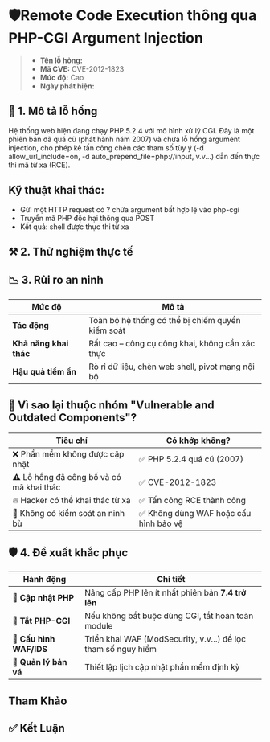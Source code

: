 # 🛡️Remote Code Execution thông qua PHP-CGI Argument Injection
> - **Tên lỗ hỏng:**
> - **Mã CVE:** CVE-2012-1823
> - **Mức độ:** Cao
> - **Ngày phát hiện:**
## 🧱 1. Mô tả lỗ hổng
Hệ thống web hiện đang chạy PHP 5.2.4 với mô hình xử lý CGI. Đây là một phiên bản đã quá cũ (phát hành năm 2007) và chứa lỗ hổng argument injection, cho phép kẻ tấn công chèn các tham số tùy ý (-d allow_url_include=on, -d auto_prepend_file=php://input, v.v...) dẫn đến thực thi mã từ xa (RCE).
## Kỹ thuật khai thác:
- Gửi một HTTP request có ? chứa argument bất hợp lệ vào php-cgi
- Truyền mã PHP độc hại thông qua POST
- Kết quả: shell được thực thi từ xa
## ⚒️ 2. Thử nghiệm thực tế
## 📉 3. Rủi ro an ninh
| Mức độ                 | Mô tả                                            |
| ---------------------- | ------------------------------------------------ |
| **Tác động**           | Toàn bộ hệ thống có thể bị chiếm quyền kiểm soát |
| **Khả năng khai thác** | Rất cao – công cụ công khai, không cần xác thực  |
| **Hậu quả tiềm ẩn**    | Rò rỉ dữ liệu, chèn web shell, pivot mạng nội bộ |
## 🧠 Vì sao lại thuộc nhóm "Vulnerable and Outdated Components"?
| Tiêu chí                                 | Có khớp không?                        |
| ---------------------------------------- | ------------------------------------- |
| ❌ Phần mềm không được cập nhật           | ✅ PHP 5.2.4 quá cũ (2007)             |
| ⚠️ Lỗ hổng đã công bố và có mã khai thác | ✅ CVE-2012-1823                       |
| 🔥 Hacker có thể khai thác từ xa         | ✅ Tấn công RCE thành công             |
| 🔐 Không có kiểm soát an ninh bù         | ✅ Không dùng WAF hoặc cấu hình bảo vệ |

## 🛡️ 4. Đề xuất khắc phục
| Hành động               | Chi tiết                                                      |
| ----------------------- | ------------------------------------------------------------- |
| 🔄 **Cập nhật PHP**     | Nâng cấp PHP lên ít nhất phiên bản **7.4 trở lên**            |
| 🔐 **Tắt PHP-CGI**      | Nếu không bắt buộc dùng CGI, tắt hoàn toàn module             |
| 🚧 **Cấu hình WAF/IDS** | Triển khai WAF (ModSecurity, v.v...) để lọc tham số nguy hiểm |
| 🧹 **Quản lý bản vá**   | Thiết lập lịch cập nhật phần mềm định kỳ                      |
## Tham Khảo
## ✅ Kết Luận
